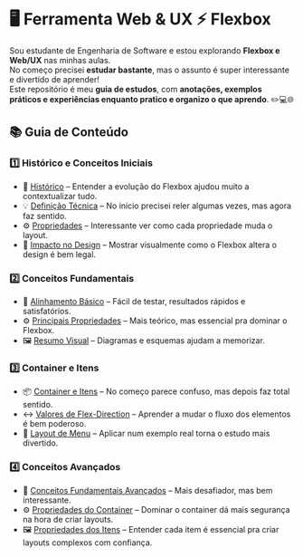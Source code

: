 # 🖥️ Ferramenta Web & UX ⚡ Flexbox

Sou estudante de Engenharia de Software e estou explorando **Flexbox e Web/UX** nas minhas aulas.  
No começo precisei **estudar bastante**, mas o assunto é super interessante e divertido de aprender!  
Este repositório é meu **guia de estudos**, com **anotações, exemplos práticos e experiências enquanto pratico e organizo o que aprendo**. ✏️💻🌐  

## 📚 Guia de Conteúdo

### 1️⃣ Histórico e Conceitos Iniciais
- 📝 [Histórico](docs/1historico.md) – Entender a evolução do Flexbox ajudou muito a contextualizar tudo.  
- 💡 [Definição Técnica](docs/1.2definicao-tecnica.md) – No início precisei reler algumas vezes, mas agora faz sentido.  
- ⚙️ [Propriedades](docs/1.3propriedades.md) – Interessante ver como cada propriedade muda o layout.  
- 🎨 [Impacto no Design](docs/1.4impacto-design.md) – Mostrar visualmente como o Flexbox altera o design é bem legal.  

### 2️⃣ Conceitos Fundamentais
- 🔹 [Alinhamento Básico](2.1alinhamento-basico.md) – Fácil de testar, resultados rápidos e satisfatórios.  
- ⚙️ [Principais Propriedades](docs/2.2principais-propriedades.md) – Mais teórico, mas essencial pra dominar o Flexbox.  
- 🖼️ [Resumo Visual](docs/2.3resumo-visual.md) – Diagramas e esquemas ajudam a memorizar.  

### 3️⃣ Container e Itens
- 📦 [Container e Itens](docs/3container-itens.md) – No começo parece confuso, mas depois faz total sentido.  
- ↔️ [Valores de Flex-Direction](docs/3.1valores-flex-direction.md) – Aprender a mudar o fluxo dos elementos é bem poderoso.  
- 📐 [Layout de Menu](docs/3.2layout-menu.md) – Aplicar num exemplo real torna o estudo mais divertido.  

### 4️⃣ Conceitos Avançados
- 🔹 [Conceitos Fundamentais Avançados](docs/4conceitos-fundamentais.md) – Mais desafiador, mas bem interessante.  
- ⚙️ [Propriedades do Container](docs/4.1propriedades-container.md) – Dominar o container dá mais segurança na hora de criar layouts.  
- 🖼️ [Propriedades dos Itens](docs/4.2propriedades-itens.md) – Entender cada item é essencial pra criar layouts complexos com confiança.  

